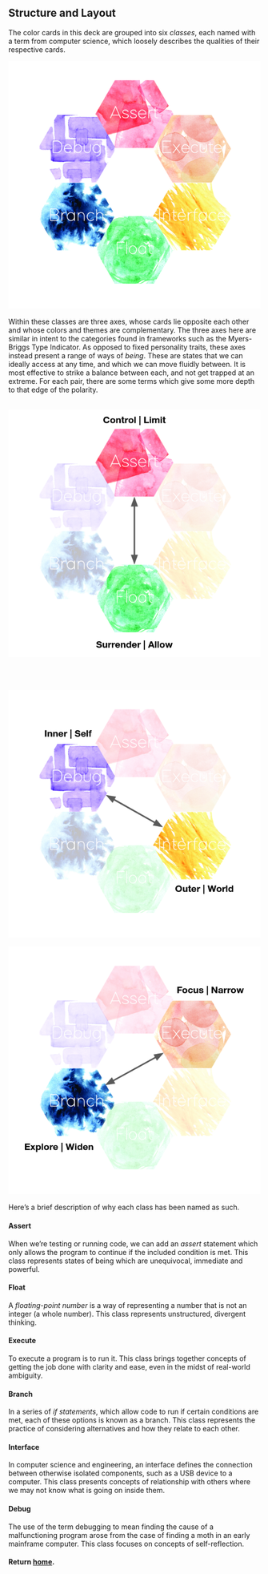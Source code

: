 ## Structure and Layout

The color cards in this deck are grouped into six *classes*, each named with a term from computer science, which loosely describes the qualities of their respective cards.

![all](../assets/all.png)

Within these classes are three axes, whose cards lie opposite each other and whose colors and themes are complementary. The three axes here are similar in intent to the categories found in frameworks such as the Myers-Briggs Type Indicator. As opposed to fixed personality traits, these axes instead present a range of ways of *being*. These are states that we can ideally access at any time, and which we can move fluidly between. It is most effective to strike a balance between each, and not get trapped at an extreme. For each pair, there are some terms which give some more depth to that edge of the polarity.

​                  ![rg](../assets/rg.png)

​                         

​              ![yp](../assets/yp.png)

![ob](../assets/ob.png)

Here’s a brief description of why each class has been named as such.

#### Assert

When we’re testing or running code, we can add an *assert* statement which only allows the program to continue if the included condition is met. This class represents states of being which are unequivocal, immediate and powerful.

#### Float

A *floating-point number* is a way of representing a number that is not an integer (a whole number). This class represents unstructured, divergent thinking.

#### Execute

To execute a program is to run it. This class brings together concepts of getting the job done with clarity and ease, even in the midst of real-world ambiguity. 

#### Branch

In a series of *if statements*, which allow code to run if certain conditions are met, each of these options is known as a branch. This class represents the practice of considering alternatives and how they relate to each other.

#### Interface

In computer science and engineering, an interface defines the connection between otherwise isolated components, such as a USB device to a computer. This class presents concepts of relationship with others where we may not know what is going on inside them.

#### Debug

The use of the term debugging to mean finding the cause of a malfunctioning program arose from the case of finding a moth in an early mainframe computer. This class focuses on concepts of self-reflection.

#### Return [home](index.md).